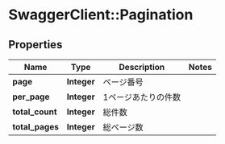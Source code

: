 # SwaggerClient::Pagination

## Properties
Name | Type | Description | Notes
------------ | ------------- | ------------- | -------------
**page** | **Integer** | ページ番号 | 
**per_page** | **Integer** | 1ページあたりの件数 | 
**total_count** | **Integer** | 総件数 | 
**total_pages** | **Integer** | 総ページ数 | 


